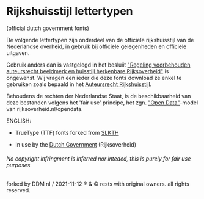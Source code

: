 # Rijkshuisstijl lettertypen 
  (official dutch government fonts)
  
  De volgende lettertypen zijn onderdeel van de officiele rijkshuisstijl van de Nederlandse overheid, in gebruik bij officiele gelegenheden en officiele uitgaven. 
  
  Gebruik anders dan is vastgelegd in het besluiit ["Regeling voorbehouden auteursrecht beeldmerk en huisstijl herkenbare Rijksoverheid"](https://wetten.overheid.nl/BWBR0024004/2008-08-07) is ongewenst.  Wij vragen een ieder die deze fonts download ze enkel te gebruiken zoals bepaald in het [Auteursrecht Rijkshuisstijl](https://www.rijkshuisstijl.nl/copyright/auteursrecht-rijkshuisstijl).
  
  Behoudens de rechten der Nederlandse Staat, is de beschikbaarheid van deze bestanden volgens het 'fair use' principe, 
  het zgn. ["Open Data"](https://www.rijksoverheid.nl/opendata)-model van rijksoverheid.nl/opendata.
  
  
  
  ENGLISH:
  
  
* TrueType (TTF) fonts forked from [SLKTH](https://github.com/SLKTH)

* In use by the [Dutch Government](https://www.government.nl/contact) (Rijksoverheid)


###### No copyright infringment is inferred nor inteded, this is purely for fair use purposes.


forked by DDM nl / 2021-11-12 ® & © rests with original owners. all rights reserved. 
